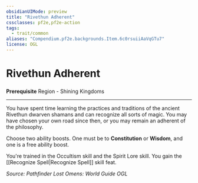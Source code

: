 ```yaml
---
obsidianUIMode: preview
title: "Rivethun Adherent"
cssclasses: pf2e,pf2e-action
tags:
  - trait/common
aliases: "Compendium.pf2e.backgrounds.Item.6c0rsuiiAaVqGTu7"
license: OGL
---
```

# Rivethun Adherent

### 






**Prerequisite** Region - Shining Kingdoms

* * *

You have spent time learning the practices and traditions of the ancient Rivethun dwarven shamans and can recognize all sorts of magic. You may have chosen your own road since then, or you may remain an adherent of the philosophy.

Choose two ability boosts. One must be to **Constitution** or **Wisdom**, and one is a free ability boost.

You're trained in the Occultism skill and the Spirit Lore skill. You gain the [[Recognize Spell|Recognize Spell]] skill feat.

*Source: Pathfinder Lost Omens: World Guide*
*OGL*